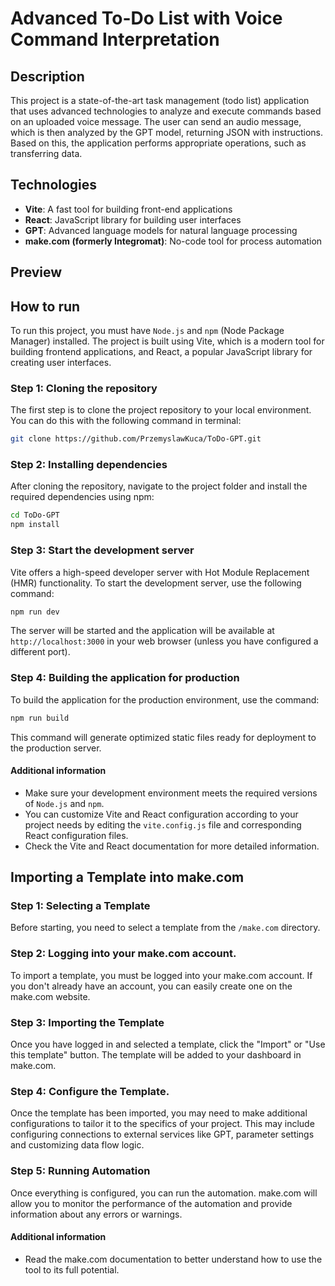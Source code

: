 # Advanced To-Do List with Voice Command Interpretation

## Description

This project is a state-of-the-art task management (todo list) application that uses advanced technologies to analyze and execute commands based on an uploaded voice message. The user can send an audio message, which is then analyzed by the GPT model, returning JSON with instructions. Based on this, the application performs appropriate operations, such as transferring data.

## Technologies

- **Vite**: A fast tool for building front-end applications
- **React**: JavaScript library for building user interfaces
- **GPT**: Advanced language models for natural language processing
- **make.com (formerly Integromat)**: No-code tool for process automation

## Preview

## How to run

To run this project, you must have `Node.js` and `npm` (Node Package Manager) installed. The project is built using Vite, which is a modern tool for building frontend applications, and React, a popular JavaScript library for creating user interfaces.

### Step 1: Cloning the repository

The first step is to clone the project repository to your local environment. You can do this with the following command in terminal:

```bash
git clone https://github.com/PrzemyslawKuca/ToDo-GPT.git
```

### Step 2: Installing dependencies

After cloning the repository, navigate to the project folder and install the required dependencies using npm:

```bash
cd ToDo-GPT
npm install
```

### Step 3: Start the development server

Vite offers a high-speed developer server with Hot Module Replacement (HMR) functionality. To start the development server, use the following command:

```bash
npm run dev
```

The server will be started and the application will be available at `http://localhost:3000` in your web browser (unless you have configured a different port).

### Step 4: Building the application for production

To build the application for the production environment, use the command:

```bash
npm run build
```

This command will generate optimized static files ready for deployment to the production server.

#### Additional information

- Make sure your development environment meets the required versions of `Node.js` and `npm`.
- You can customize Vite and React configuration according to your project needs by editing the `vite.config.js` file and corresponding React configuration files.
- Check the Vite and React documentation for more detailed information.

## Importing a Template into make.com

### Step 1: Selecting a Template

Before starting, you need to select a template from the `/make.com` directory.

### Step 2: Logging into your make.com account.

To import a template, you must be logged into your make.com account. If you don't already have an account, you can easily create one on the make.com website.

### Step 3: Importing the Template

Once you have logged in and selected a template, click the "Import" or "Use this template" button. The template will be added to your dashboard in make.com.

### Step 4: Configure the Template.

Once the template has been imported, you may need to make additional configurations to tailor it to the specifics of your project. This may include configuring connections to external services like GPT, parameter settings and customizing data flow logic.

### Step 5: Running Automation

Once everything is configured, you can run the automation. make.com will allow you to monitor the performance of the automation and provide information about any errors or warnings.

#### Additional information

- Read the make.com documentation to better understand how to use the tool to its full potential.
